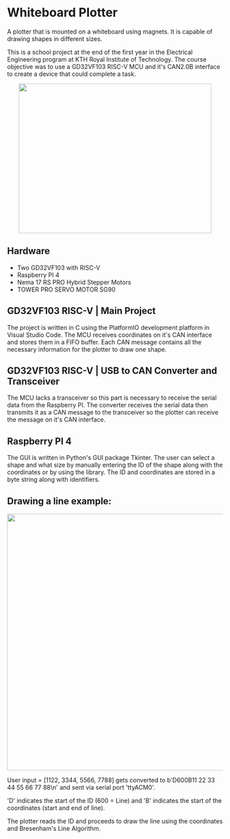 # Whiteboard Plotter
A plotter that is mounted on a whiteboard using magnets. It is capable of drawing shapes in different sizes.

This is a school project at the end of the first year in the Electrical Engineering program at KTH Royal Institute of Technology. 
The course objective was to use a GD32VF103 RISC-V MCU and it's CAN2.0B interface to create a device that could complete a task. 

<p align="center">
 <img src="https://user-images.githubusercontent.com/84048902/184477814-aded21fe-4947-4625-af45-166133167624.png" width="450" height="350" />
</p>

## Hardware
- Two GD32VF103 with RISC-V   
- Raspberry PI 4
- Nema 17 RS PRO Hybrid Stepper Motors
- TOWER PRO SERVO MOTOR SG90

## GD32VF103 RISC-V | Main Project
The project is written in C using the PlatformIO development platform in Visual Studio Code. The MCU receives coordinates on it's CAN interface and stores them in a FIFO buffer. Each CAN message contains all the necessary information for the plotter to draw one shape. 

## GD32VF103 RISC-V | USB to CAN Converter and Transceiver
The MCU lacks a transceiver so this part is necessary to receive the serial data from the Raspberry PI. The converter receives the serial data then transmits it as a CAN message to the transceiver so the plotter can receive the message on it's CAN interface. 

## Raspberry PI 4
The GUI is written in Python's GUI package Tkinter. The user can select a shape and what size by manually entering the ID of the shape along with the coordinates or by using the library. The ID and coordinates are stored in a byte string along with identifiers. 

## Drawing a line example: 
<p align="center">
  <img src="https://user-images.githubusercontent.com/84048902/184476230-2786d1f2-d88a-4804-bfd7-e4dad85331c7.png" width="600" />
</p>

User input = [1122, 3344, 5566, 7788] gets converted to b'D600B11 22 33 44 55 66 77 88\n' and sent via serial port 'ttyACM0'.

'D' indicates the start of the ID (600 = Line) and 'B' indicates the start of the coordinates (start and end of line).

The plotter reads the ID and proceeds to draw the line using the coordinates and Bresenham's Line Algorithm.






